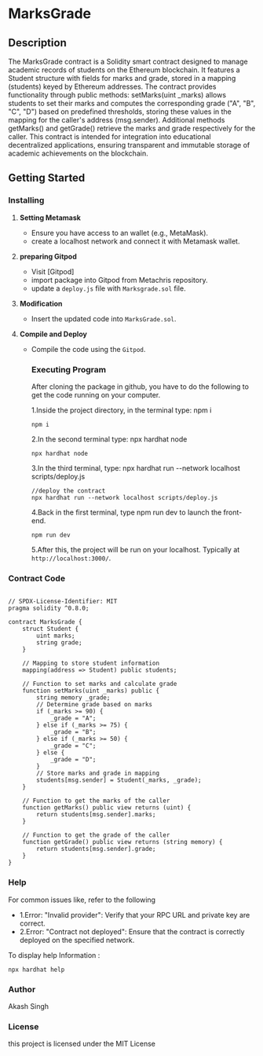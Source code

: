 # MarksGrade

## Description

The MarksGrade contract is a Solidity smart contract designed to manage academic records of students on the Ethereum blockchain. It features a Student structure with fields for marks and grade, stored in a mapping (students) keyed by Ethereum addresses. The contract provides functionality through public methods: setMarks(uint _marks) allows students to set their marks and computes the corresponding grade ("A", "B", "C", "D") based on predefined thresholds, storing these values in the mapping for the caller's address (msg.sender). Additional methods getMarks() and getGrade() retrieve the marks and grade respectively for the caller. This contract is intended for integration into educational decentralized applications, ensuring transparent and immutable storage of academic achievements on the blockchain.

## Getting Started

### Installing

1. **Setting Metamask**
    - Ensure you have access to an wallet (e.g., MetaMask).
    - create a localhost network and connect it with Metamask wallet.
    
2. **preparing Gitpod**
   - Visit [Gitpod]
   - import package into Gitpod from Metachris repository.
   - update a `deploy.js` file with  `Marksgrade.sol` file.

3. **Modification**
   - Insert the updated code into `MarksGrade.sol`.

4. **Compile and Deploy**
   - Compile the code using the `Gitpod`.
  
     ### Executing Program
      After cloning the package in github, you have  to do the following to get the code running on your computer.

     1.Inside the project directory, in the terminal type: npm i
     ```solidity
     npm i
     ```
     2.In the second terminal type: npx hardhat node
     ```solidity
     npx hardhat node
     ```
     3.In the third terminal, type: npx hardhat run --network localhost scripts/deploy.js
     ```solidity
     //deploy the contract
     npx hardhat run --network localhost scripts/deploy.js
     ```
     4.Back in the first terminal, type npm run dev to launch the front-end.
     ```solidity
     npm run dev
     ```
     5.After this, the project will be run on your localhost. Typically at ```http://localhost:3000/```.
### Contract Code

```solidity

// SPDX-License-Identifier: MIT
pragma solidity ^0.8.0;

contract MarksGrade {
    struct Student {
        uint marks;
        string grade;
    }

    // Mapping to store student information
    mapping(address => Student) public students;

    // Function to set marks and calculate grade
    function setMarks(uint _marks) public {
        string memory _grade;
        // Determine grade based on marks
        if (_marks >= 90) {
            _grade = "A";
        } else if (_marks >= 75) {
            _grade = "B";
        } else if (_marks >= 50) {
            _grade = "C";
        } else {
            _grade = "D";
        }
        // Store marks and grade in mapping
        students[msg.sender] = Student(_marks, _grade);
    }

    // Function to get the marks of the caller
    function getMarks() public view returns (uint) {
        return students[msg.sender].marks;
    }

    // Function to get the grade of the caller
    function getGrade() public view returns (string memory) {
        return students[msg.sender].grade;
    }
}

```
### Help
For common issues like, refer to the following

- 1.Error: "Invalid provider": Verify that your RPC URL and private key are correct.
- 2.Error: "Contract not deployed": Ensure that the contract is correctly deployed on the specified network.

To display help Information :
```
npx hardhat help
```

### Author
Akash Singh

### License
this project is licensed under the MIT License

